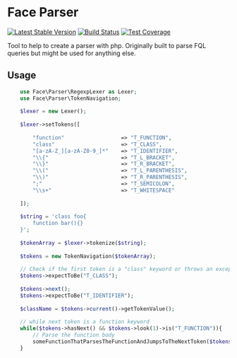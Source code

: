 Face Parser
===========

[![Latest Stable Version](https://poser.pugx.org/face/parser/v/stable)](https://packagist.org/packages/face/parser)
[![Build Status](https://travis-ci.org/face-orm/face-parser.svg?branch=master)](https://travis-ci.org/face-orm/face-parser)
[![Test Coverage](https://codeclimate.com/github/face-orm/face-parser/badges/coverage.svg)](https://codeclimate.com/github/face-orm/face-parser/coverage)

Tool to help to create a parser with php. Originally built to parse FQL queries but might be used for anything else.


Usage
-----

```php
    use Face\Parser\RegexpLexer as Lexer;
    use Face\Parser\TokenNavigation;
    
    $lexer = new Lexer();
    
    $lexer->setTokens([
    
        "function"                  => "T_FUNCTION",
        "class"                     => "T_CLASS",
        "[a-zA-Z_][a-zA-Z0-9_]*"    => "T_IDENTIFIER",
        "\\{"                       => "T_L_BRACKET",
        "\\}"                       => "T_R_BRACKET",
        "\\("                       => "T_L_PARENTHESIS",
        "\\)"                       => "T_R_PARENTHESIS",
        ";"                         => "T_SEMICOLON",
        "\\s+"                      => "T_WHITESPACE"
    
    ]);
    
    $string = 'class foo{
        function bar(){}
    }';
    
    $tokenArray = $lexer->tokenize($string);
    
    $tokens = new TokenNavigation($tokenArray);
    
    // Check if the first token is a "class" keyword or throws an exception
    $tokens->expectToBe("T_CLASS");
    
    $tokens->next();
    $tokens->expectToBe("T_IDENTIFIER");
    
    $className = $tokens->current()->getTokenValue();
    
    // while next token is a function keyword
    while($tokens->hasNext() && $tokens->look(1)->is("T_FUNCTION")){
        // Parse the function body
        someFunctionThatParsesTheFunctionAndJumpsToTheNextToken($tokens);
    }
    
```
